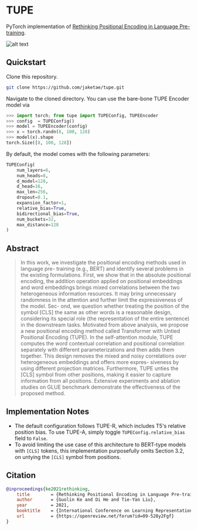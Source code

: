 # TUPE

PyTorch implementation of [Rethinking Positional Encoding in Language Pre-training](https://arxiv.org/abs/2006.15595).

![alt text](https://miro.medium.com/max/1200/1*TEG19rbIcY3znMBTpTrNjA.png)

## Quickstart

Clone this repository.

```sh
git clone https://github.com/jaketae/tupe.git
```

 Navigate to the cloned directory. You can use the bare-bone TUPE Encoder model via

```python
>>> import torch; from tupe import TUPEConfig, TUPEEncoder
>>> config  = TUPEConfig()
>>> model = TUPEEncoder(config)
>>> x = torch.randn(8, 100, 128)
>>> model(x).shape
torch.Size([8, 100, 128])
```

By default, the model comes with the following parameters:

```python
TUPEConfig(
    num_layers=6, 
    num_heads=8, 
    d_model=128, 
    d_head=16, 
    max_len=256, 
    dropout=0.1, 
    expansion_factor=1, 
    relative_bias=True, 
    bidirectional_bias=True, 
    num_buckets=32, 
    max_distance=128
)
```

## Abstract

> In this work, we investigate the positional encoding methods used in language pre- training (e.g., BERT) and identify several problems in the existing formulations. First, we show that in the absolute positional encoding, the addition operation applied on positional embeddings and word embeddings brings mixed correlations between the two heterogeneous information resources. It may bring unnecessary randomness in the attention and further limit the expressiveness of the model. Sec- ond, we question whether treating the position of the symbol [CLS] the same as other words is a reasonable design, considering its special role (the representation of the entire sentence) in the downstream tasks. Motivated from above analysis, we propose a new positional encoding method called Transformer with Untied Positional Encoding (TUPE). In the self-attention module, TUPE computes the word contextual correlation and positional correlation separately with different parameterizations and then adds them together. This design removes the mixed and noisy correlations over heterogeneous embeddings and offers more expres- siveness by using different projection matrices. Furthermore, TUPE unties the [CLS] symbol from other positions, making it easier to capture information from all positions. Extensive experiments and ablation studies on GLUE benchmark demonstrate the effectiveness of the proposed method.

## Implementation Notes

* The default configuration follows TUPE-R, which includes T5's relative position bias. To use TUPE-A, simply toggle `TUPEConfig.relative_bias` field to `False`.
* To avoid limiting the use case of this architecture to BERT-type models with `[CLS]` tokens, this implementation purposefully omits Section 3.2, on untying the `[CLS]` symbol from positions.

## Citation

```bibtex
@inproceedings{ke2021rethinking,
	title        = {Rethinking Positional Encoding in Language Pre-training},
	author       = {Guolin Ke and Di He and Tie-Yan Liu},
	year         = 2021,
	booktitle    = {International Conference on Learning Representations},
	url          = {https://openreview.net/forum?id=09-528y2Fgf}
}
```

